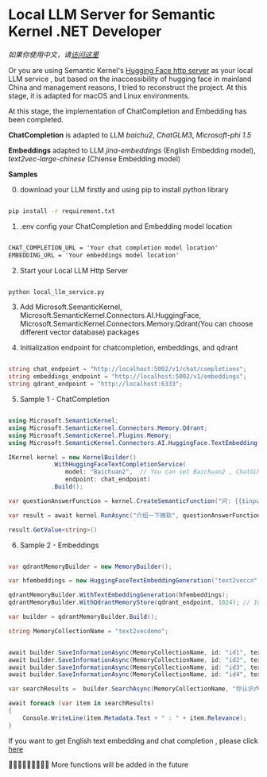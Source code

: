 # Local LLM Server for Semantic Kernel .NET Developer

*如果你使用中文，请[访问这里](README.zh-cn.md)*

Or you are using Semantic Kernel's [Hugging Face http server](https://github.com/microsoft/semantic-kernel/tree/3451a4ebbc9db0d049f48804c12791c681a326cb/samples/apps/hugging-face-http-server) as your local LLM service  , but based on the inaccessibility of hugging face in mainland China and management reasons, I tried to reconstruct the project. At this stage, it is adapted for macOS and Linux environments.

At this stage, the implementation of ChatCompletion and Embedding has been completed.

**ChatCompletion** is adapted to  LLM  *baichu2*, *ChatGLM3*, *Microsoft-phi 1.5*

**Embeddings** adapted to LLM *jina-embeddings* (English Embedding model), *text2vec-large-chinese* (Chiense Embedding model)

**Samples**


0. download your LLM firstly and using pip to install python library


```bash

pip install -r requirement.txt

```

1. .env config your ChatCompletion and Embedding model location

```txt

CHAT_COMPLETION_URL = 'Your chat completion model location'
EMBEDDING_URL = 'Your embeddings model location'

```

2. Start your Local LLM Http Server

```bash

python local_llm_service.py

```

3. Add Microsoft.SemanticKernel, Microsoft.SemanticKernel.Connectors.AI.HuggingFace, Microsoft.SemanticKernel.Connectors.Memory.Qdrant(You can choose different vector database) packages 

4. Initialization endpoint for chatcompletion, embeddings, and qdrant 


```csharp

string chat_endpoint = "http://localhost:5002/v1/chat/completions";
string embeddings_endpoint = "http://localhost:5002/v1/embeddings";
string qdrant_endpoint = "http://localhost:6333";


```


5. Sample 1 - ChatCompletion


```csharp

using Microsoft.SemanticKernel;
using Microsoft.SemanticKernel.Connectors.Memory.Qdrant;
using Microsoft.SemanticKernel.Plugins.Memory;
using Microsoft.SemanticKernel.Connectors.AI.HuggingFace.TextEmbedding;

IKernel kernel = new KernelBuilder()
            .WithHuggingFaceTextCompletionService(
                model: "Baichuan2",  // You can set Baichuan2 , ChatGLM, PHI1.5 as your model name 
                endpoint: chat_endpoint)
            .Build();

var questionAnswerFunction = kernel.CreateSemanticFunction("问: {{$input}}; 答:");

var result = await kernel.RunAsync("介绍一下微软", questionAnswerFunction);

result.GetValue<string>()


```

6. Sample 2 - Embeddings


```csharp

var qdrantMemoryBuilder = new MemoryBuilder();

var hfembeddings = new HuggingFaceTextEmbeddingGeneration("text2veccn", embeddings_endpoint); // you can set text2veccn and jina as your embeddings

qdrantMemoryBuilder.WithTextEmbeddingGeneration(hfembeddings);
qdrantMemoryBuilder.WithQdrantMemoryStore(qdrant_endpoint, 1024); // 1024 as your embedding model text2veccn's vector size . If you use jina base model ,please set it 768

var builder = qdrantMemoryBuilder.Build();

string MemoryCollectionName = "text2vecdemo";


await builder.SaveInformationAsync(MemoryCollectionName, id: "id1", text: "我是卢建晖");
await builder.SaveInformationAsync(MemoryCollectionName, id: "id2", text: "卢建晖是微软云技术布道师");
await builder.SaveInformationAsync(MemoryCollectionName, id: "id3", text: "卢建晖从 2012 年到 2020 年是微软最有价值专家");
await builder.SaveInformationAsync(MemoryCollectionName, id: "id4", text: "卢建晖是人工智能讲师");

var searchResults =  builder.SearchAsync(MemoryCollectionName, "你认识卢建晖吗", limit: 3, minRelevanceScore: 0.6);

await foreach (var item in searchResults)
{
    Console.WriteLine(item.Metadata.Text + " : " + item.Relevance);
}


```

If you want to get English text embedding and chat completion , please click [here](./samples/dotnet_notebook.ipynb)

🍔🍔🍔🍔🍔🍔🍔🍔🍔 More functions will be added in the future 







